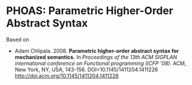 # PHOAS: Parametric Higher-Order Abstract Syntax

Based on

* Adam Chlipala. 2008. **Parametric higher-order abstract syntax for mechanized semantics.**
In *Proceedings of the 13th ACM SIGPLAN international conference on Functional programming (ICFP '08)*.
ACM, New York, NY, USA, 143-156. DOI=10.1145/1411204.1411226
http://doi.acm.org/10.1145/1411204.1411226 
